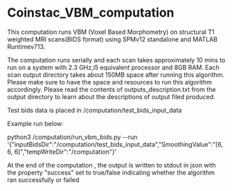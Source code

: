 # Coinstac_VBM_computation
This computation runs VBM (Voxel Based Morphometry) on structural T1 weighted MRI scans(BIDS format) using SPMv12 standalone and MATLAB Runtimev713. 

The computation runs serially and each scan takes approximately 10 mins to run on a system with 2.3 GHz,i5 equivalent processor and 8GB RAM. Each scan output directory takes about 150MB space after running this algorithm. Please make sure to have the space and resources to run this algorithm accordingly. Please read the contents of outputs_description.txt from the output directory to learn about the descriptions of output filed produced.

Test bids data is placed in /computation/test_bids_input_data

Example run below:

python3 /computation/run_vbm_bids.py --run '{"inputBidsDir":"/computation/test_bids_input_data","SmoothingValue":"[6, 6, 6]","tempWriteDir":"/computation"}'

At the end of the computation , the output is written to stdout in json with the property "success" set to true/false indicating whether the algorithm ran successfully or failed
